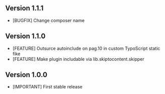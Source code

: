 ## Version 1.1.1
- [BUGFIX] Change composer name

## Version 1.1.0
- [FEATURE] Outsurce autoinclude on pag.10 in custom TypoScript static fike
- [FEATURE] Make plugin includable via lib.skiptocontent.skipper

## Version 1.0.0
- [IMPORTANT] First stable release
